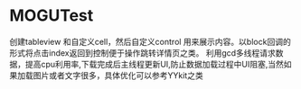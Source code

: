 # MOGUTest
创建tableview 和自定义cell，然后自定义control 用来展示内容。以block回调的形式将点击index返回到控制便于操作跳转详情页之类。 
利用gcd多线程请求数据，提高cpu利用率,下载完成后主线程更新UI,防止数据加载过程中UI阻塞,当然如果加载图片或者文字很多，具体优化可以参考YYkit之类
